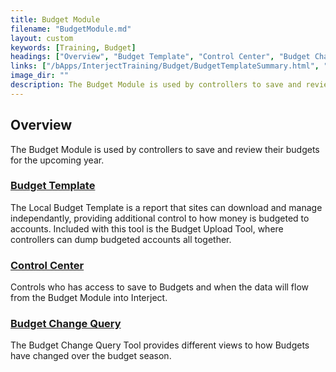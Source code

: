 ```yaml
---
title: Budget Module
filename: "BudgetModule.md"
layout: custom
keywords: [Training, Budget]
headings: ["Overview", "Budget Template", "Control Center", "Budget Change Query"]
links: ["/bApps/InterjectTraining/Budget/BudgetTemplateSummary.html", "/bApps/InterjectTraining/Budget/ControlCenterSummary.html", "/bApps/InterjectTraining/Budget/BudgetChangeQuerySummary.html"]
image_dir: ""
description: The Budget Module is used by controllers to save and review their budgets for the upcoming year.
---
```


## Overview

The Budget Module is used by controllers to save and review their budgets for the upcoming year.

### [Budget Template](/bApps/InterjectTraining/Budget/BudgetTemplateSummary.html)

The Local Budget Template is a report that sites can download and manage independantly, providing additional control to how money is budgeted to accounts. Included with this tool is the Budget Upload Tool, where controllers can dump budgeted accounts all together.

### [Control Center](/bApps/InterjectTraining/Budget/ControlCenterSummary.html)

Controls who has access to save to Budgets and when the data will flow from the Budget Module into Interject.

### [Budget Change Query](/bApps/InterjectTraining/Budget/BudgetChangeQuerySummary.html)

The Budget Change Query Tool provides different views to how Budgets have changed over the budget season.
